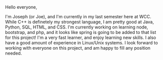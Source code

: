 Hello everyone,

I'm Joseph (or Joe), and I'm currently in my last semester here at WCC. While C++ is definetely my strongest language, I am pretty good at Java, Python, SQL, HTML, and CSS. I'm currently working on learning node, bootstrap, and php, and it looks like spring is going to be added to that list for this project! I'm a very fast learner, and enjoy learning new skills. I also have a good amount of experience in Linux/Unix systems. I look forward to working with everyone on this project, and am happy to fill any position needed.